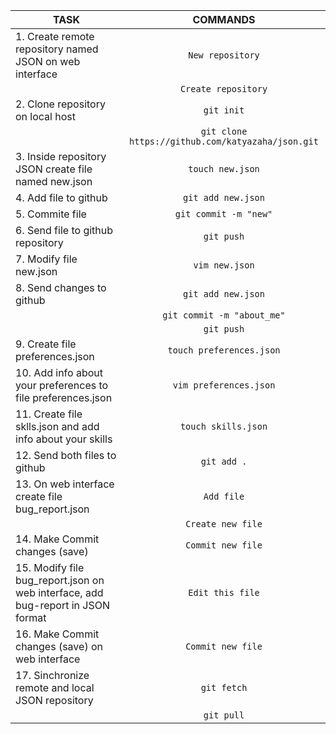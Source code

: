 |            TASK                                                                  |         COMMANDS                                     |
|----------------------------------------------------------------------------------|:----------------------------------------------------:|
| 1. Create remote repository named JSON on web interface                          | ```New repository```                                 |
|                                                                                  | ```Create repository```                              |
| 2. Clone repository on local host                                                | ```git init```                                       |
|                                                                                  | ```git clone https://github.com/katyazaha/json.git```|  
| 3. Inside repository JSON create file named new.json                             | ```touch new.json```                                 |
| 4. Add file to github                                                            | ```git add new.json```                               |
| 5. Commite file                                                                  | ```git commit -m "new"```                            |
| 6. Send file to github repository                                                | ```git push```                                       |
| 7. Modify file new.json                                                          | ```vim new.json```                                   |
| 8. Send changes to github                                                        | ```git add new.json```                               |
|                                                                                  | ```git commit -m "about_me"```                       | 
|                                                                                  | ```git push```                                       |
| 9. Create file preferences.json                                                  | ```touch preferences.json```                         |
| 10. Add info about your preferences to file preferences.json                     | ```vim preferences.json```                           |
| 11. Create file sklls.json and add info about your skills                        | ```touch skills.json```                              |
| 12. Send both files to github                                                    | ```git add .```                                      | 
| 13. On web interface create file bug_report.json                                 | ```Add file```                                       |
|                                                                                  | ```Create new file```                                |
| 14. Make Commit changes (save)                                                   | ```Commit new file```                                |
| 15. Modify file bug_report.json on web interface, add bug-report in JSON format  | ```Edit this file```                                 |
| 16. Make Commit changes (save) on web interface                                  | ```Commit new file```                                |
| 17. Sinchronize remote and local JSON repository                                 | ```git fetch```                                      |
|                                                                                  | ```git pull```                                       |